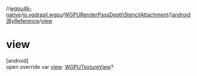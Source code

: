 //[wgpu4k-native](../../../../index.md)/[io.ygdrasil.wgpu](../../index.md)/[WGPURenderPassDepthStencilAttachment](../index.md)/[[android]ByReference](index.md)/[view](view.md)

# view

[android]\
open override var [view](view.md): [WGPUTextureView](../../-w-g-p-u-texture-view/index.md)?